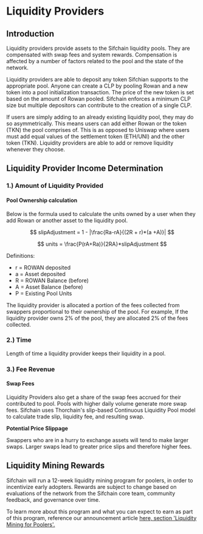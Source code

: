 # Liquidity Providers

## Introduction

Liquidity providers provide assets to the Sifchain liquidity pools. They are compensated with swap fees and system rewards. Compensation is affected by a number of factors related to the pool and the state of the network.

Liquidity providers are able to deposit any token Sifchian supports to the appropriate pool. Anyone can create a CLP by pooling Rowan and a new token into a pool initialization transaction. The price of the new token is set based on the amount of Rowan pooled. Sifchain enforces a minimum CLP size but multiple depositors can contribute to the creation of a single CLP.

If users are simply adding to an already existing liquidity pool, they may do so asymmetrically. This means users can add either Rowan or the token \(TKN\) the pool comprises of. This is as opposed to Uniswap where users must add equal values of the settlement token \(ETH/UNI\) and the other token \(TKN\).  Liquidity providers are able to add or remove liquidity whenever they choose. 

## Liquidity Provider Income Determination

### 1.\) Amount of Liquidity Provided

#### Pool Ownership calculation

Below is the formula used to calculate the units owned by a user when they add Rowan or another asset to the liquidity pool.

$$
slipAdjustment = 1 - |\frac{Ra-rA}{(2R + r)*(a +A)}|
$$

$$
units = \frac{P(rA+Ra)}{2RA}*slipAdjustment
$$

Definitions:

* r = ROWAN deposited
* a = Asset deposited
* R = ROWAN Balance \(before\)
* A = Asset Balance \(before\)
* P = Existing Pool Units

The liquidity provider is allocated a portion of the fees collected from swappers proportional to their ownership of the pool. For example, If the liquidity provider owns 2% of the pool, they are allocated 2% of the fees collected.

### 2.\) Time

 Length of time a liquidity provider keeps their liquidity in a pool.

### **3.\)** Fee Revenue

#### Swap Fees

Liquidity Providers also get a share of the swap fees accrued for their contributed to pool. Pools with higher daily volume generate more swap fees. Sifchain uses Thorchain's slip-based Continuous Liquidity Pool model to calculate trade slip, liquidity fee, and resulting swap.

**Potential Price Slippage**

Swappers who are in a hurry to exchange assets will tend to make larger swaps. Larger swaps lead to greater price slips and therefore higher fees.

## Liquidity Mining Rewards

Sifchain will run a 12-week liquidity mining program for poolers, in order to incentivize early adopters. Rewards are subject to change based on evaluations of the network from the Sifchain core team, community feedback, and governance over time.

To learn more about this program and what you can expect to earn as part of this program, reference our announcement article [here, section 'Liquidity Mining for Poolers'.](https://medium.com/sifchain-finance/uses-for-rowan-the-polyvalent-token-for-omni-chain-decentralized-exchange-dex-3207e7f70f02)

